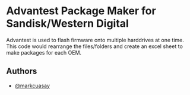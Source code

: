 
# Advantest Package Maker for Sandisk/Western Digital

Advantest is used to flash firmware onto multiple harddrives at one time. This code would rearrange the files/folders and create an excel sheet to make packages for each OEM.


## Authors

- [@markcuasay](https://github.com/checkmycode)

